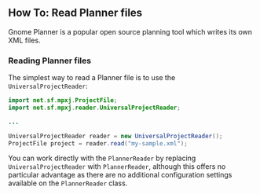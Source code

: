 ## How To: Read Planner files
Gnome Planner is a popular open source planning tool which writes its own
XML files.

### Reading Planner files
The simplest way to read a Planner file is to use the `UniversalProjectReader`:

```java
import net.sf.mpxj.ProjectFile;
import net.sf.mpxj.reader.UniversalProjectReader;

...

UniversalProjectReader reader = new UniversalProjectReader();
ProjectFile project = reader.read("my-sample.xml");
```

You can work directly with the `PlannerReader` by replacing `UniversalProjectReader` with `PlannerReader`, although this offers no particular advantage as there are no additional configuration settings available on the `PlannerReader` class.
